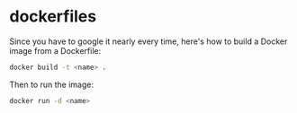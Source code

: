 dockerfiles
===========

Since you have to google it nearly every time, here's how to build a Docker image from a Dockerfile:

```sh
docker build -t <name> . 
```

Then to run the image:

```sh
docker run -d <name>
```

